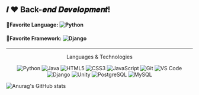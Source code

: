 

<h2>𝑰 ❤️ Back-𝒆𝒏𝒅 𝑫𝒆𝒗𝒆𝒍𝒐𝒑𝒎𝒆𝒏𝒕!</h2> 

<h4>🍬Favorite Language: <img alt="Python" src="https://img.shields.io/badge/python-%2314354C.svg?style=flat-square&logo=python&logoColor=white"/></h4> 

<h4>🧃Favorite Framework: <img alt="Django" src="https://img.shields.io/badge/-Django-green?style=flat-square&logo=django" /> </h4>


---
<p align="center">
 Languages & Technologies
</p>

<p align="center"> 
 
 <img alt="Python" src="https://img.shields.io/badge/python-%2314354C.svg?style=for-the-badge&logo=python&logoColor=white"/>
 <img alt="Java" src="https://img.shields.io/badge/java-%23ED8B00.svg?&style=for-the-badge&logo=java&logoColor=white" />
  
 <img alt="HTML5" src="https://img.shields.io/badge/html5-%23E34F26.svg?&style=for-the-badge&logo=html5&logoColor=white" />
 <img alt="CSS3" src="https://img.shields.io/badge/css3-%231572B6.svg?&style=for-the-badge&logo=css3&logoColor=white" />
 <img alt="JavaScript" src="https://img.shields.io/badge/javascript-%23323330.svg?&style=for-the-badge&logo=javascript&logoColor=%23F7DF1E" />
 <!---<img alt="TypeScript" src="https://img.shields.io/badge/-TypeScript-blue?&style=for-the-badge&logo=typescript&logoColor=white" />--->
 <img alt="Git" src="https://img.shields.io/badge/Git-F05032?style=for-the-badge&logo=git&logoColor=white" />
 <img alt="VS Code" src="https://img.shields.io/badge/Visual_Studio_Code-0078D4?style=for-the-badge&logo=visual%20studio%20code&logoColor=white" /> 
 <img alt="Django" src="https://img.shields.io/badge/-Django-green?style=for-the-badge&logo=django" /> 
 <img alt="Unity" src="https://img.shields.io/badge/Unity-5E5856?style=for-the-badge&logo=unity&logoColor=white" /> 
 <img alt="PostgreSQL" src="https://img.shields.io/badge/PostgreSQL-347A13?style=for-the-badge&logo=postgresql&logoColor=white" /> 
 <img alt="MySQL" src="https://img.shields.io/badge/MySQL-13137A?style=for-the-badge&logo=mysql&logoColor=white" /> 
  
    
</p>

![Anurag's GitHub stats](https://github-readme-stats.vercel.app/api?username=yandivd&hide=contribs,prs)
